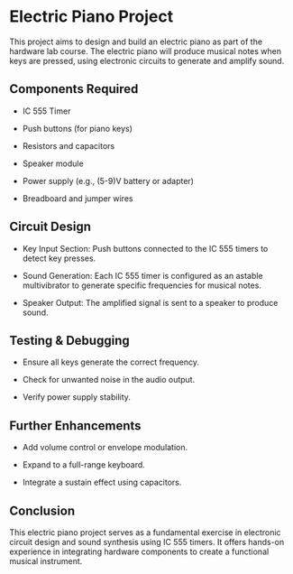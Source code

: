 # Electric Piano Project

This project aims to design and build an electric piano as part of the hardware lab course. The electric piano will produce musical notes when keys are pressed, using electronic circuits to generate and amplify sound.


## Components Required

- IC 555 Timer

- Push buttons (for piano keys)

- Resistors and capacitors

- Speaker module

- Power supply (e.g., (5-9)V battery or adapter)

- Breadboard and jumper wires
## Circuit Design

- Key Input Section: Push buttons connected to the IC 555 timers to detect key presses.

- Sound Generation: Each IC 555 timer is configured as an astable multivibrator to generate specific frequencies for musical notes.

- Speaker Output: The amplified signal is sent to a speaker to produce sound.
## Testing & Debugging

- Ensure all keys generate the correct frequency.

- Check for unwanted noise in the audio output.

- Verify power supply stability.
## Further Enhancements

- Add volume control or envelope modulation.

- Expand to a full-range keyboard.

- Integrate a sustain effect using capacitors.
## Conclusion

This electric piano project serves as a fundamental exercise in electronic circuit design and sound synthesis using IC 555 timers. It offers hands-on experience in integrating hardware components to create a functional musical instrument.

